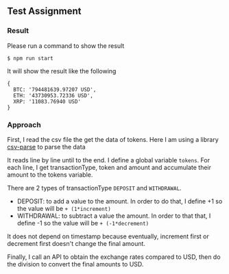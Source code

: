 ## Test Assignment

### Result

Please run a command to show the result

`$ npm run start`

It will show the result like the following

```
{
  BTC: '794481639.97207 USD',
  ETH: '43730953.72336 USD',
  XRP: '11083.76940 USD'
}
```

### Approach
First, I read the csv file the get the data of tokens. Here I am using a library [csv-parse](https://www.npmjs.com/package/csv-parse) to parse the data

It reads line by line until to the end. I define a global variable `tokens`. For each line, I get transactionType, token and amount and accumulate their amount to the tokens variable.

There are 2 types of transactionType `DEPOSIT` and `WITHDRAWAL`.

- DEPOSIT: to add a value to the amount. In order to do that, I define +1 so the value will be `+ (1*increment)`
- WITHDRAWAL: to subtract a value the amount. In order to that that, I define -1 so the value will be `+ (-1*decrement)`

It does not depend on timestamp because eventually, increment first or decrement first doesn't change the final amount.

Finally, I call an API to obtain the exchange rates compared to USD, then do the division to convert the final amounts to USD.



